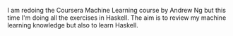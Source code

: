 I am redoing the Coursera Machine Learning course by Andrew Ng but this time I'm doing all the exercises in Haskell. The aim is to review my machine learning knowledge but also to learn Haskell.
